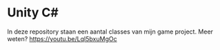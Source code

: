 # Unity C#
In deze repository staan een aantal classes van mijn game project.
Meer weten? https://youtu.be/LqI5bxuMgOc
